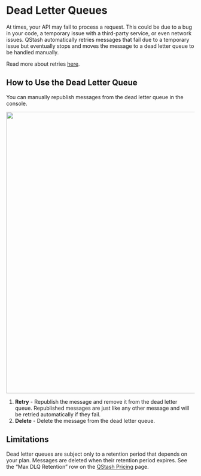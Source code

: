 # Dead Letter Queues

At times, your API may fail to process a request. This could be due to a bug in your code, a temporary issue with a third-party service, or even network issues.
QStash automatically retries messages that fail due to a temporary issue but eventually stops and moves the message to a dead letter queue to be handled manually.

Read more about retries [here](/qstash/features/retry).

## How to Use the Dead Letter Queue

You can manually republish messages from the dead letter queue in the console.

<Frame>
  <img src="https://mintcdn.com/upstash/pqZtv0gXFMQuy8rU/img/qstash-dlq/dlq.png?fit=max&auto=format&n=pqZtv0gXFMQuy8rU&q=85&s=1db8b3071c6c2c5081b72b3af8ae308c" data-og-width="1766" width="1766" data-og-height="754" height="754" data-path="img/qstash-dlq/dlq.png" data-optimize="true" data-opv="3" srcset="https://mintcdn.com/upstash/pqZtv0gXFMQuy8rU/img/qstash-dlq/dlq.png?w=280&fit=max&auto=format&n=pqZtv0gXFMQuy8rU&q=85&s=61d0988d24307fa3cd18e92bbdc8ea3c 280w, https://mintcdn.com/upstash/pqZtv0gXFMQuy8rU/img/qstash-dlq/dlq.png?w=560&fit=max&auto=format&n=pqZtv0gXFMQuy8rU&q=85&s=29e07e23a9bd232736824d2e7c1987ae 560w, https://mintcdn.com/upstash/pqZtv0gXFMQuy8rU/img/qstash-dlq/dlq.png?w=840&fit=max&auto=format&n=pqZtv0gXFMQuy8rU&q=85&s=7bcd4f12dad7d2b087dec72e8df6773e 840w, https://mintcdn.com/upstash/pqZtv0gXFMQuy8rU/img/qstash-dlq/dlq.png?w=1100&fit=max&auto=format&n=pqZtv0gXFMQuy8rU&q=85&s=aabf97d59621bd4e4ff30dd0752f6f49 1100w, https://mintcdn.com/upstash/pqZtv0gXFMQuy8rU/img/qstash-dlq/dlq.png?w=1650&fit=max&auto=format&n=pqZtv0gXFMQuy8rU&q=85&s=5d733a24f42737e1abdb415f88d9cb36 1650w, https://mintcdn.com/upstash/pqZtv0gXFMQuy8rU/img/qstash-dlq/dlq.png?w=2500&fit=max&auto=format&n=pqZtv0gXFMQuy8rU&q=85&s=d142326784affec2a50f680cd44bc6d9 2500w" />
</Frame>

1. **Retry** - Republish the message and remove it from the dead letter queue. Republished messages are just like any other message and will be retried automatically if they fail.
2. **Delete** - Delete the message from the dead letter queue.

## Limitations

Dead letter queues are subject only to a retention period that depends on your plan. Messages are deleted when their retention period expires. See the “Max DLQ Retention” row on the [QStash Pricing](https://upstash.com/pricing/qstash) page.
